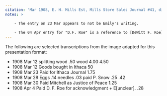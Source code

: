 ```yaml
---
citation: "Mar 1908, E. H. Mills Est, Mills Store Sales Journal #41, digital photograph of book owned by Brooktondale collector."
notes: >

    - The entry on 23 Mar appears to not be Emily's writing.
    
    - The 04 Apr entry for "D.F. Roe" is a reference to [DeWitt F. Roe](https://www.findagrave.com/memorial/51355047/dewitt-f-roe) (04 Apr 1853-08 Mar 1918). who notarized the sale of the Mills home to Edward Mills. 
---
```

The following are selected transcriptions from the image adapted for this presentation format:

  - 1908 Mar 12 splitting wood  .50 wood  4.00  4.50
  - 1908 Mar 12 Goods bought in Ithaca  50 
  - 1908 Mar 23 Paid for Ithaca Journal  1.75
  - 1908 Mar 28 Eggs  .14 needles  .03 paid P. Snow  .25  .42
  - 1908 Mar 30 Paid Mitchell as Justice of Peace  1.25
  - 1908 Apr  4 Paid D. F. Roe for acknowledgment + E[unclear].  .28
